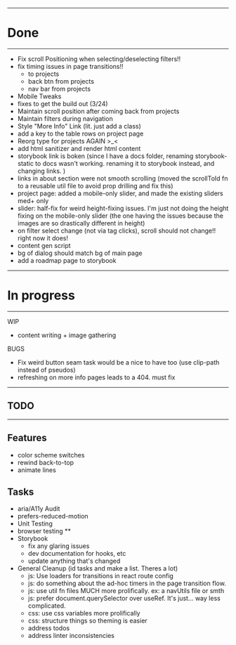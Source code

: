 
-----------------------------------------
# Done
-----------------------------------------

- Fix scroll Positioning when selecting/deselecting filters!!
- fix timing issues in page transitions!!
  - to projects
  - back btn from projects
  - nav bar from projects
- Mobile Tweaks
- fixes to get the build out (3/24)
- Maintain scroll position after coming back from projects
- Maintain filters during navigation
- Style "More Info" Link  (lit. just add a class)
- add a key to the table rows on project page
- Reorg type for projects AGAIN >_<
- add html sanitizer and render html content
- storybook link is boken (since I have a docs folder, renaming storybook-static to docs wasn't working.  renaming it to storybook instead, and changing links. )
- links in about section were not smooth scrolling (moved the scrollToId fn to a reusable util file to avoid prop drilling and fix this)
- project page: added a mobile-only slider, and made the existing sliders med+ only
- slider: half-fix for weird height-fixing issues.  I'm just not doing the height fixing on the mobile-only slider (the one having the issues because the images are so drastically different in height)
- on filter select change (not via tag clicks), scroll should not change!! right now it does!
- content gen script
- bg of dialog should match bg of main page
- add a roadmap page to storybook

-----------------------------------------
# In progress
-----------------------------------------
WIP
- content writing + image gathering

BUGS
- Fix weird button seam task would be a nice to have too (use clip-path instead of pseudos)
- refreshing on more info pages leads to a 404.  must fix

-----------------------------------------
## TODO
-----------------------------------------

## Features
- color scheme switches
- rewind back-to-top
- animate lines

## Tasks
- aria/A11y Audit
- prefers-reduced-motion
- Unit Testing
- browser testing **
- Storybook
  - fix any glaring issues
  - dev documentation for hooks, etc
  - update anything that's changed
- General Cleanup (id tasks and make a list.  Theres a lot)
  - js: Use loaders for transitions in react route config
  - js: do something about the ad-hoc timers in the page transition flow.
  - js: use util fn files MUCH more prolifically.  ex: a navUtils file or smth
  - js: prefer document.querySelector over useRef.  It's just... way less complicated.
  - css: use css variables more prolifically
  - css: structure things so theming is easier
  - address todos
  - address linter inconsistencies

